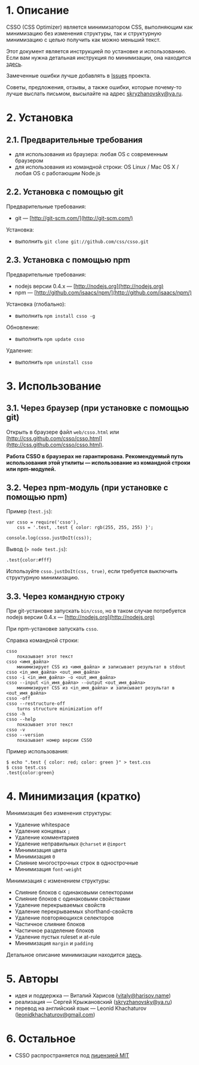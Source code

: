 # 1. Описание

CSSO (CSS Optimizer) является минимизатором CSS, выполняющим как минимизацию без изменения структуры, так и структурную минимизацию с целью получить как можно меньший текст.

Этот документ является инструкцией по установке и использованию. Если вам нужна детальная инструкция по минимизации, она находится [здесь](https://github.com/css/csso/blob/master/MANUAL.ru.md).

Замеченные ошибки лучше добавлять в [Issues](https://github.com/css/csso/issues) проекта.

Советы, предложения, отзывы, а также ошибки, которые почему-то лучше выслать письмом, высылайте на адрес <skryzhanovsky@ya.ru>.

# 2. Установка

## 2.1. Предварительные требования

* для использования из браузера: любая OS с современным браузером
* для использования из командной строки: OS Linux / Mac OS X / любая OS с работающим Node.js

## 2.2. Установка с помощью git

Предварительные требования:

* git&nbsp;— [http://git-scm.com/](http://git-scm.com/)

Установка:

* выполнить `git clone git://github.com/css/csso.git`

## 2.3. Установка с помощью npm

Предварительные требования:

* nodejs версии 0.4.x&nbsp;— [http://nodejs.org](http://nodejs.org)
* npm&nbsp;— [http://github.com/isaacs/npm/](http://github.com/isaacs/npm/)

Установка (глобально):

* выполнить `npm install csso -g`

Обновление:

* выполнить `npm update csso`

Удаление:

* выполнить `npm uninstall csso`

# 3. Использование

## 3.1. Через браузер (при установке с помощью git)

Открыть в браузере файл `web/csso.html` или [http://css.github.com/csso/csso.html](http://css.github.com/csso/csso.html).

**Работа CSSO в браузерах не гарантирована. Рекомендуемый путь использования этой утилиты&nbsp;— использование из командной строки или npm-модулей.**

## 3.2. Через npm-модуль (при установке с помощью npm)

Пример (`test.js`):

    var csso = require('csso'),
        css = '.test, .test { color: rgb(255, 255, 255) }';

    console.log(csso.justDoIt(css));
Вывод (`> node test.js`):

    .test{color:#fff}
Используйте `csso.justDoIt(css, true)`, если требуется выключить структурную минимизацию.

## 3.3. Через командную строку

При git-установке запускать `bin/csso`, но в таком случае потребуется nodejs версии 0.4.x&nbsp;— [http://nodejs.org](http://nodejs.org)

При npm-установке запускать `csso`.

Справка командной строки:

    csso
        показывает этот текст
    csso <имя_файла>
        минимизирует CSS из <имя_файла> и записывает результат в stdout
    csso <in_имя_файла> <out_имя_файла>
    csso -i <in_имя_файла> -o <out_имя_файла>
    csso --input <in_имя_файла> --output <out_имя_файла>
        минимизирует CSS из <in_имя_файла> и записывает результат в <out_имя_файла>
    csso -off
    csso --restructure-off
        turns structure minimization off
    csso -h
    csso --help
        показывает этот текст
    csso -v
    csso --version
        показывает номер версии CSSO

Пример использования:

    $ echo ".test { color: red; color: green }" > test.css
    $ csso test.css
    .test{color:green}

# 4. Минимизация (кратко)

Минимизация без изменения структуры:

* Удаление whitespace
* Удаление концевых `;`
* Удаление комментариев
* Удаление неправильных `@charset` и `@import`
* Минимизация цвета
* Минимизация `0`
* Слияние многострочных строк в однострочные
* Минимизация `font-weight`

Минимизация с изменением структуры:

* Слияние блоков с одинаковыми селекторами
* Слияние блоков с одинаковыми свойствами
* Удаление перекрываемых свойств
* Удаление перекрываемых shorthand-свойств
* Удаление повторяющихся селекторов
* Частичное слияние блоков
* Частичное разделение блоков
* Удаление пустых ruleset и at-rule
* Минимизация `margin` и `padding`

Детальное описание минимизации находится [здесь](https://github.com/css/csso/blob/master/MANUAL.ru.md).

# 5. Авторы

* идея и поддержка&nbsp;— Виталий Харисов (<vitaly@harisov.name>)
* реализация&nbsp;— Сергей Крыжановский (<skryzhanovsky@ya.ru>)
* перевод на английский язык&nbsp;— Leonid Khachaturov (leonidkhachaturov@gmail.com)

# 6. Остальное

* CSSO распространяется под [лицензией MIT](https://github.com/css/csso/blob/master/MIT-LICENSE.txt)

<!-- Yandex.Metrika counter -->
<img src="//mc.yandex.ru/watch/12831025" style="position:absolute; left:-9999px;" alt="" />
<!-- /Yandex.Metrika counter -->
